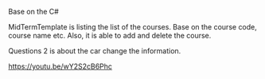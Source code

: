 Base on the C#

MidTermTemplate is listing the list of the courses.
Base on the course code, course name etc.
Also, it is able to add and delete the course.


Questions 2 is about the car change the information.

https://youtu.be/wY2S2cB6Phc
